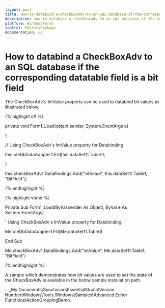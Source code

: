 ```yaml
---
layout: post
title: How-to-databind-a-CheckBoxAdv-to-an-SQL-database-if-the-corresponding-datatable-field-is-a-bit-field | WindowsForms | Syncfusion
description: how to databind a checkboxadv to an sql database if the corresponding datatable field is a bit field
platform: WindowsForms
control: EditorsPackage
documentation: ug
---
```


# How to databind a CheckBoxAdv to an SQL database if the corresponding datatable field is a bit field

The CheckBoxAdv's IntValue property can be used to databind bit values as illustrated below.

{% highlight c# %}

private void Form1_Load(object sender, System.EventArgs e)

{

// Using CheckBoxAdv's IntValue property for Databinding.

this.oleDbDataAdapter1.Fill(this.dataSet11.Table1);

}



this.checkBoxAdv1.DataBindings.Add("IntValue", this.dataSet11.Table1, "BitField");

{% endhighlight %}

{% highlight vbnet %}



Private Sub Form1_Load(ByVal sender As Object, ByVal e As System.EventArgs)

' Using CheckBoxAdv's IntValue property for Databinding.

Me.oleDbDataAdapter1.Fill(Me.dataSet11.Table1)

End Sub



Me.checkBoxAdv1.DataBindings.Add("IntValue", Me.dataSet11.Table1, "BitField")

{% endhighlight %}

A sample which demonstrates how bit values are used to set the state of the CheckBoxAdv is available in the below sample installation path.

…\_My Documents\Syncfusion\EssentialStudio\Version Number\Windows\Tools.Windows\Samples\Advanced Editor Functions\ActionGroupingDemo_